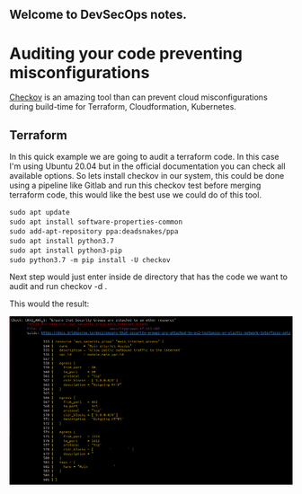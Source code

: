 ## Welcome to DevSecOps notes.

# Auditing your code preventing misconfigurations

[Checkov](https://github.com/bridgecrewio/checkov) is an amazing tool than can prevent cloud misconfigurations during build-time for Terraform, Cloudformation, Kubernetes.


## Terraform

In this quick example we are going to audit a terraform code. In this case I'm using Ubuntu 20.04 but in the official documentation 
you can check all available options. So lets install checkov in our system, this could be done using a pipeline like Gitlab and run this checkov test before merging terraform code, this would like the best use  we could do of this tool.


```markdown
sudo apt update
sudo apt install software-properties-common
sudo add-apt-repository ppa:deadsnakes/ppa
sudo apt install python3.7
sudo apt install python3-pip
sudo python3.7 -m pip install -U checkov
```
Next step would just enter inside de directory that has the code we want to audit and run 
checkov -d . 

This would the result:

![checking terraform code](https://github.com/arencibiafrancisco/devops/blob/main/terraform%20audit.png)
